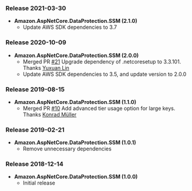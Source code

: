 ### Release 2021-03-30
* **Amazon.AspNetCore.DataProtection.SSM (2.1.0)**
    * Update AWS SDK dependencies to 3.7

### Release 2020-10-09
* **Amazon.AspNetCore.DataProtection.SSM (2.0.0)**
    * Merged PR [#21](https://github.com/aws/aws-ssm-data-protection-provider-for-aspnet/pull/21) Upgrade dependency of .netcoresetup to 3.3.101. Thanks [Yuxuan Lin](https://github.com/YuxuanLin)
    * Update AWS SDK dependencies to 3.5, and update version to 2.0.0

### Release 2019-08-15
* **Amazon.AspNetCore.DataProtection.SSM (1.1.0)**
    * Merged PR [#10](https://github.com/aws/aws-ssm-data-protection-provider-for-aspnet/pull/10) Add advanced tier usage option for large keys. Thanks [Konrad Müller](https://github.com/krdmllr)

### Release 2019-02-21
* **Amazon.AspNetCore.DataProtection.SSM (1.0.1)**
  * Remove unnecessary dependencies

### Release 2018-12-14
* **Amazon.AspNetCore.DataProtection.SSM (1.0.0)**
  * Initial release
